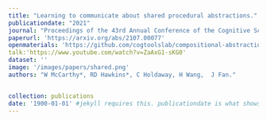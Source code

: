 ```yaml
---
title: "Learning to communicate about shared procedural abstractions."
publicationdate: "2021"
journal: "Proceedings of the 43rd Annual Conference of the Cognitive Science Society."
paperurl: 'https://arxiv.org/abs/2107.00077'
openmaterials: 'https://github.com/cogtoolslab/compositional-abstractions'
talk:'https://www.youtube.com/watch?v=ZaAxG1-sKG0'
dataset: ''
image: '/images/papers/shared.png'
authors: "W McCarthy*, RD Hawkins*, C Holdaway, H Wang,  J Fan."


collection: publications
date: '1900-01-01' #jekyll requires this. publicationdate is what shows up
---
```

